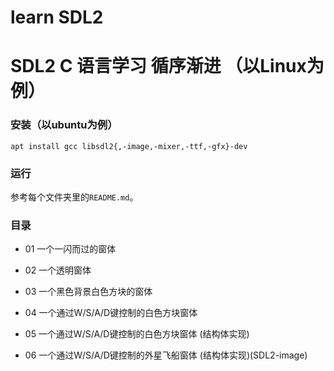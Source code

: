 # learn SDL2
# SDL2 C 语言学习 循序渐进 （以Linux为例）

### 安装（以ubuntu为例）
```
apt install gcc libsdl2{,-image,-mixer,-ttf,-gfx}-dev
```

### 运行
参考每个文件夹里的`README.md`。

### 目录

* 01 一个一闪而过的窗体

* 02 一个透明窗体

* 03 一个黑色背景白色方块的窗体

* 04 一个通过W/S/A/D键控制的白色方块窗体

* 05 一个通过W/S/A/D键控制的白色方块窗体 (结构体实现)

* 06 一个通过W/S/A/D键控制的外星飞船窗体 (结构体实现)(SDL2-image)